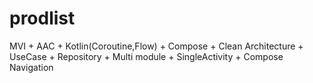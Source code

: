 # prodlist
MVI + AAC + Kotlin(Coroutine,Flow) + Compose + Clean Architecture + UseCase + Repository + Multi module + SingleActivity + Compose Navigation
